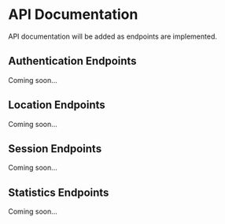 # API Documentation

API documentation will be added as endpoints are implemented.

## Authentication Endpoints

Coming soon...

## Location Endpoints

Coming soon...

## Session Endpoints

Coming soon...

## Statistics Endpoints

Coming soon...
